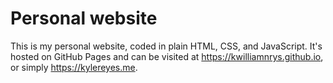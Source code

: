 # Personal website

This is my personal website, coded in plain HTML, CSS, and JavaScript. It's hosted on GitHub Pages and can be visited at <https://kwilliamnrys.github.io>, or simply <https://kylereyes.me>.  

